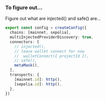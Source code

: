 ### To figure out...

Figure out what are injected() and safe() are...

```ts
export const config = createConfig({
  chains: [mainnet, sepolia],
  multiInjectedProviderDiscovery: true,
  connectors: [
    // injected(),
    // leave wallet connect for now
    //  walletConnect({ projectId }),
    // safe(),
    metaMask(),
  ],
  transports: {
    [mainnet.id]: http(),
    [sepolia.id]: http(),
  },
})
```
